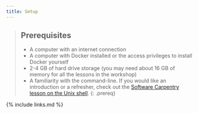 ```yaml
---
title: Setup
---
```


> ## Prerequisites
>
> * A computer with an internet connection
> * A computer with Docker installed or the access privileges to install Docker yourself
> * 2-4 GB of hard drive storage (you may need about 16 GB of memory for all the lessons in the workshop)
> * A familiarity with the command-line. If you would like an introduction or a refresher,
> check out the [Software Carpentry lesson on the Unix shell](https://swcarpentry.github.io/shell-novice/).
{: .prereq}

{% include links.md %}

